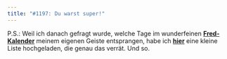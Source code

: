 ```yaml
---
title: "#1197: Du warst super!"
---
```


P.S.: 
Weil ich danach gefragt wurde,  welche Tage im wunderfeinen <a href="http://www.fonflatter.de/dateien/kalender_fonflatter_2009.pdf"><strong>Fred-Kalender</strong></a> meinem eigenen Geiste entsprangen, habe ich <a href="http://www.fonflatter.de/dateien/tage.pdf"><strong>hier</strong></a> eine kleine Liste hochgeladen, die genau das verrät.
Und so.

